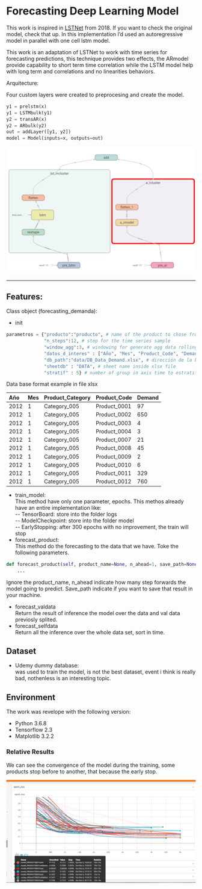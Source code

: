 # Forecasting Deep Learning Model

This work is inspired in [LSTNet](https://github.com/fbadine/LSTNet) from 2018. If you want to check the original model, check that up. In this implementation I’d used an autoregressive model in parallel with one cell lstm model.

This work is an adaptation of LSTNet to work with time series for forecasting predictions, this technique provides two effects, the ARmodel provide capability to short term time correlation while the LSTM model help with long term and correlations and no linearities behaviors.

Arquitecture:

Four custom layers were created to preprocesing and create the model.

```python
y1 = prelstm(x)
y1 = LSTMbulk(y1)
y2 = transAR(x)
y2 = ARbulk(y2)
out = addLayer([y1, y2])
model = Model(inputs=x, outputs=out)
```

 <center>
    <img src="img/red.PNG" alt="drawing" width="700"/>
</center>

---

## Features:

Class object (forecasting_demanda):

- init

```python
parametros = {"producto":"producto", # name of the product to chose from the db
              "n_steps":12, # step for the time series sample
              "window_agg":3, # windowing for generate agg data rolling mean and rolling std
              "datos_d_interes" : ["Año", "Mes", "Product_Code", "Demand"], # Columnas que tomaremos de la base de datos
              "db_path":"data/DB_Data_Demand.xlsx", # dirección de la base de datos
              "sheetdb" : "DATA", # sheet name inside xlsx file
              "stratif" : 5} # number of group in axis time to estratify and make the split data. train and val
```

Data base format example in file xlsx <br>

| Año  | Mes | Product_Category | Product_Code | Demand |
| :--- | :-- | :--------------- | :----------- | :----- |
| 2012 | 1   | Category_005     | Product_0001 | 97     |
| 2012 | 1   | Category_005     | Product_0002 | 650    |
| 2012 | 1   | Category_005     | Product_0003 | 4      |
| 2012 | 1   | Category_005     | Product_0004 | 3      |
| 2012 | 1   | Category_005     | Product_0007 | 21     |
| 2012 | 1   | Category_005     | Product_0008 | 45     |
| 2012 | 1   | Category_005     | Product_0009 | 2      |
| 2012 | 1   | Category_005     | Product_0010 | 6      |
| 2012 | 1   | Category_005     | Product_0011 | 329    |
| 2012 | 1   | Category_005     | Product_0012 | 760    |

- train_model:<br>
  This method have only one parameter, epochs. This methos already have an entire implementation like:<br>
  -- TensorBoard: store into the folder logs<br>
  -- ModelCheckpoint: store into the folder model<br>
  -- EarlyStopping: after 300 epochs with no improvement, the train will stop<br>
- forecast_product:<br>
  This method do the forecasting to the data that we have. Toke the following parameters.

```python
def forecast_product(self, product_name=None, n_ahead=1, save_path=None):
    ...
```

Ignore the product_name, n_ahead indicate how many step forwards the model going to predict. Save_path indicate if you want to save that result in your machine.

- forecast_valdata<br>
  Return the result of inference the model over the data and val data previosly splited.
- forecast_selfdata<br>
  Return all the inference over the whole data set, sort in time.

## Dataset

- Udemy dummy database: <br>
  was used to train the model, is not the best dataset, event i think is really bad, nothenless is an interesting topic.

## Environment

The work was revelope with the following version:

- Python 3.6.8
- Tensorflow 2.3
- Matplotlib 3.2.2

### Relative Results

We can see the convergence of the model during the training, some products stop before to another, that because the early stop.

 <center>
    <img src="img/tensorboard.png" alt="drawing" width="700"/>
</center>
